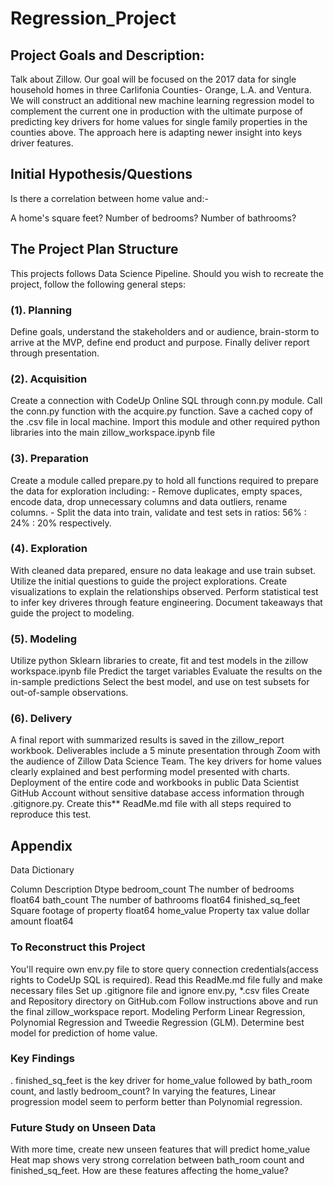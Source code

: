 # Regression_Project

## Project Goals and Description:
Talk about Zillow. Our goal will be focused on the 2017 data for single household homes in three Carlifonia Counties- Orange, L.A. and Ventura. We will construct an additional new machine learning regression model to complement the current one in production with the ultimate purpose of predicting key drivers for home values for single family properties in the counties above. The approach here is adapting newer insight into keys driver features.

## Initial Hypothesis/Questions
Is there a correlation between home value and:-

A home's square feet?
Number of bedrooms?
Number of bathrooms?

## The Project Plan Structure
This projects follows Data Science Pipeline. Should you wish to recreate the project, follow the following general steps:

### (1). Planning
Define goals, understand the stakeholders and or audience, brain-storm to arrive at the MVP, define end product and purpose. Finally deliver report through presentation.
### (2). Acquisition
Create a connection with CodeUp Online SQL through conn.py module.
Call the conn.py function with the acquire.py function.
Save a cached copy of the .csv file in local machine.
Import this module and other required python libraries into the main zillow_workspace.ipynb file
### (3). Preparation
Create a module called prepare.py to hold all functions required to prepare the data for exploration including: - Remove duplicates, empty spaces, encode data, drop unnecessary columns and data outliers, rename columns. - Split the data into train, validate and test sets in ratios: 56% : 24% : 20% respectively.
### (4). Exploration
With cleaned data prepared, ensure no data leakage and use train subset.
Utilize the initial questions to guide the project explorations.
Create visualizations to explain the relationships observed.
Perform statistical test to infer key driveres through feature engineering.
Document takeaways that guide the project to modeling.
### (5). Modeling
Utilize python Sklearn libraries to create, fit and test models in the zillow workspace.ipynb file
Predict the target variables
Evaluate the results on the in-sample predictions
Select the best model, and use on test subsets for out-of-sample observations.
### (6). Delivery
A final report with summarized results is saved in the zillow_report workbook.
Deliverables include a 5 minute presentation through Zoom with the audience of Zillow Data Science Team.
The key drivers for home values clearly explained and best performing model presented with charts.
Deployment of the entire code and workbooks in public Data Scientist GitHub Account without sensitive database access information through .gitignore.py.
Create this** ReadMe.md file with all steps required to reproduce this test.

## Appendix
Data Dictionary

Column	Description	Dtype
bedroom_count	The number of bedrooms	float64
bath_count	The number of bathrooms	float64
finished_sq_feet	Square footage of property	float64
home_value	Property tax value dollar amount	float64

### To Reconstruct this Project
You'll require own env.py file to store query connection credentials(access rights to CodeUp SQL is required).
Read this ReadMe.md file fully and make necessary files
Set up .gitignore file and ignore env.py, *.csv files
Create and Repository directory on GitHub.com
Follow instructions above and run the final zillow_workspace report.
Modeling
Perform Linear Regression, Polynomial Regression and Tweedie Regression (GLM).
Determine best model for prediction of home value.
### Key Findings
.
finished_sq_feet is the key driver for home_value followed by bath_room count, and lastly bedroom_count?
In varying the features, Linear progression model seem to perform better than Polynomial regression.
### Future Study on Unseen Data
With more time, create new unseen features that will predict home_value
Heat map shows very strong correlation between bath_room count and finished_sq_feet. How are these features affecting the home_value?
